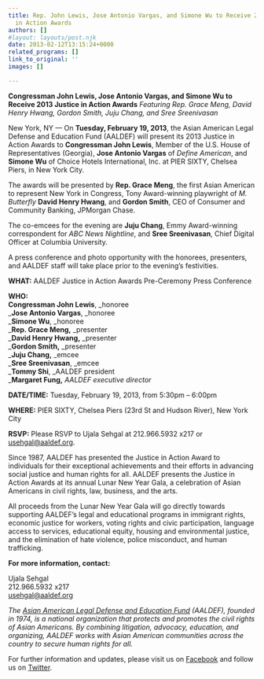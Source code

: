 ```yaml
---
title: Rep. John Lewis, Jose Antonio Vargas, and Simone Wu to Receive 2013 Justice
  in Action Awards
authors: []
#layout: layouts/post.njk
date: 2013-02-12T13:15:24+0000
related_programs: []
link_to_original: ''
images: []

---
```

**Congressman John Lewis, Jose Antonio Vargas, and Simone Wu to Receive 2013 Justice in Action Awards** _Featuring Rep. Grace Meng, David Henry Hwang, Gordon Smith, Juju Chang, and Sree Sreenivasan_

New York, NY — On **Tuesday, February 19, 2013**, the Asian American Legal Defense and Education Fund (AALDEF) will present its 2013 Justice in Action Awards to **Congressman John Lewis**, Member of the U.S. House of Representatives (Georgia), **Jose Antonio Vargas** of _Define American_, and **Simone Wu** of Choice Hotels International, Inc. at PIER SIXTY, Chelsea Piers, in New York City.

The awards will be presented by **Rep. Grace Meng**, the first Asian American to represent New York in Congress, Tony Award-winning playwright of _M. Butterfly_ **David Henry Hwang**, and **Gordon Smith**, CEO of Consumer and Community Banking, JPMorgan Chase.

The co-emcees for the evening are **Juju Chang**, Emmy Award-winning correspondent for _ABC News Nightline_, and **Sree Sreenivasan**, Chief Digital Officer at Columbia University.

A press conference and photo opportunity with the honorees, presenters, and AALDEF staff will take place prior to the evening’s festivities.

**WHAT:** AALDEF Justice in Action Awards Pre-Ceremony Press Conference

**WHO:**    
**Congressman John Lewis**, _honoree  
_**Jose Antonio Vargas**, _honoree  
_**Simone Wu**, _honoree  
_**Rep. Grace Meng,** _presenter  
_**David Henry Hwang,** _presenter  
_**Gordon Smith,** _presenter  
_**Juju Chang,** _emcee  
_**Sree Sreenivasan**, _emcee  
_**Tommy Shi**, _AALDEF president  
_**Margaret Fung,** _AALDEF executive director_

**DATE/TIME:** Tuesday, February 19, 2013, from 5:30pm – 6:00pm

**WHERE:** PIER SIXTY, Chelsea Piers (23rd St and Hudson River), New York City

**RSVP:** Please RSVP to Ujala Sehgal at 212.966.5932 x217 or [usehgal@aaldef.org](https://mailto:usehgal@aaldef.org).

Since 1987, AALDEF has presented the Justice in Action Award to individuals for their exceptional achievements and their efforts in advancing social justice and human rights for all. AALDEF presents the Justice in Action Awards at its annual Lunar New Year Gala, a celebration of Asian Americans in civil rights, law, business, and the arts.

All proceeds from the Lunar New Year Gala will go directly towards supporting AALDEF’s legal and educational programs in immigrant rights, economic justice for workers, voting rights and civic participation, language access to services, educational equity, housing and environmental justice, and the elimination of hate violence, police misconduct, and human trafficking.

**For more information, contact:**

Ujala Sehgal  
212\.966.5932 x217  
usehgal@aaldef.org

_The_ [_Asian American Legal Defense and Education Fund_](/) _(AALDEF), founded in 1974, is a national organization that protects and promotes the civil rights of Asian Americans. By combining litigation, advocacy, education, and organizing, AALDEF works with Asian American communities across the country to secure human rights for all._

For further information and updates, please visit us on [Facebook](https://www.facebook.com/pages/Asian-American-Legal-Defense-and-Education-Fund-AALDEF/298112369682) and follow us on [Twitter](https://twitter.com/aaldef).